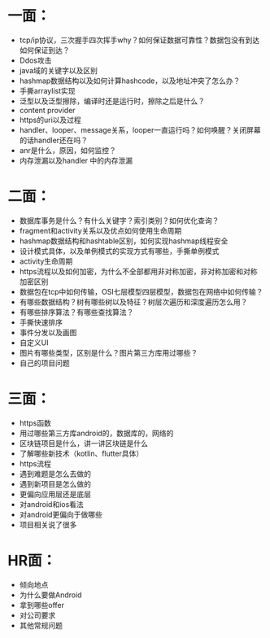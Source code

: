 # 一面：
* tcp/ip协议，三次握手四次挥手why？如何保证数据可靠性？数据包没有到达如何保证到达？
* Ddos攻击
* java域的关键字以及区别
* hashmap数据结构以及如何计算hashcode，以及地址冲突了怎么办？
* 手撕arraylist实现
* 泛型以及泛型擦除，编译时还是运行时，擦除之后是什么？
* content provider
* https的uri以及过程
* handler、looper、message关系，looper一直运行吗？如何唤醒？关闭屏幕的话handler还在吗？
* anr是什么，原因，如何监控？
* 内存泄漏以及handler 中的内存泄漏
# 二面：
* 数据库事务是什么？有什么关键字？索引类别？如何优化查询？
* fragment和activity关系以及优点如何使用生命周期
* hashmap数据结构和hashtable区别，如何实现hashmap线程安全
* 设计模式具体，以及单例模式的实现方式有哪些，手撕单例模式
* activity生命周期
* https流程以及如何加密，为什么不全部都用非对称加密，非对称加密和对称加密区别
* 数据包在tcp中如何传输，OSI七层模型四层模型，数据包在网络中如何传输？
* 有哪些数据结构？树有哪些树以及特征？树层次遍历和深度遍历怎么用？
* 有哪些排序算法？有哪些查找算法？
* 手撕快速排序
* 事件分发以及画图
* 自定义UI
* 图片有哪些类型，区别是什么？图片第三方库用过哪些？
* 自己的项目问题
# 三面：
* https函数
* 用过哪些第三方库android的，数据库的，网络的
* 区块链项目是什么，讲一讲区块链是什么
* 了解哪些新技术（kotlin、flutter具体）
* https流程
* 遇到难题是怎么去做的
* 遇到新项目是怎么做的
* 更偏向应用层还是底层
* 对android和ios看法
* 对android更偏向于做哪些
* 项目相关说了很多
# HR面：
* 倾向地点
* 为什么要做Android
* 拿到哪些offer
* 对公司要求
* 其他常规问题